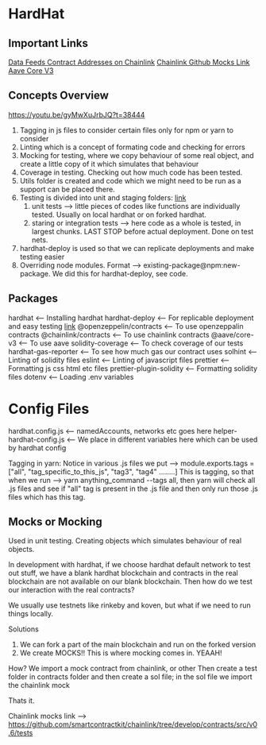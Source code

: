 # HardHat

## Important Links

[Data Feeds Contract Addresses on Chainlink](https://docs.chain.link/docs/reference-contracts/)
[Chainlink Github Mocks Link](https://github.com/smartcontractkit/chainlink/tree/develop/contracts/src/v0.6/tests)
[Aave Core V3](https://github.com/aave/aave-v3-core)

## Concepts Overview
https://youtu.be/gyMwXuJrbJQ?t=38444

1. Tagging in js files to consider certain files only for npm or yarn to consider
2. Linting which is a concept of formating code and checking for errors
3. Mocking for testing, where we copy behaviour of some real object, and create a little copy of it which simulates that behaviour
4. Coverage in testing. Checking out how much code has been tested.
5. Utils folder is created and code which we might need to be run as a support can be placed there.
6. Testing is divided into unit and staging folders: [link](https://youtu.be/gyMwXuJrbJQ?t=40116)
    1. unit tests --> little pieces of codes like functions are individually tested. Usually on local hardhat or on forked hardhat.
    2. staring or integration tests --> here code as a whole is tested, in largest chunks. LAST STOP before actual deployment. Done on test nets.
7. hardhat-deploy is used so that we can replicate deployments and make testing easier
8. Overriding node modules. Format --> existing-package@npm:new-package. We did this for hardhat-deploy, see code.

## Packages
hardhat                     <-- Installing hardhat
hardhat-deploy              <-- For replicable deployment and easy testing [link](https://github.com/wighawag/hardhat-deploy)
@openzeppelin/contracts     <-- To use openzeppalin contracts
@chainlink/contracts        <-- To use chainlink contracts
@aave/core-v3               <-- To use aave 
solidity-coverage           <-- To check coverage of our tests
hardhat-gas-reporter        <-- To see how much gas our contract uses
solhint                     <-- Linting of solidity files
eslint                      <-- Linting of javascript files
prettier                    <-- Formatting js css html etc files
prettier-plugin-solidity    <-- Formatting solidity files
dotenv                      <-- Loading .env variables

# Config Files

hardhat.config.js           <-- namedAccounts, networks etc goes here
helper-hardhat-config.js    <-- We place in different variables here which can be used by hardhat config

Tagging in yarn:
Notice in various .js files we put --> module.exports.tags = ["all", "tag_specific_to_this_js", "tag3", "tag4" ........]
This is tagging, so that when we run --> yarn anything_command --tags all, then yarn will check all .js files and see if "all" tag is present in the .js file and then only run those .js files which has this tag.

## Mocks or Mocking

Used in unit testing.
Creating objects which simulates behaviour of real objects.

In development with hardhat, if we choose hardhat default network to test out stuff, we have a blank hardhat blockchain and contracts in the real blockchain are not available on our blank blockchain. Then how do we test our interaction with the real contracts?

We usually use testnets like rinkeby and koven, but what if we need to run things locally.

Solutions
1. We can fork a part of the main blockchain and run on the forked version
2. We create MOCKS!! This is where mocking comes in. YEAAH!

How?
We import a mock contract from chainlink, or other
Then create a test folder in contracts folder and then create a sol file; in the sol file we import the chainlink mock

Thats it.

Chainlink mocks link --> https://github.com/smartcontractkit/chainlink/tree/develop/contracts/src/v0.6/tests

